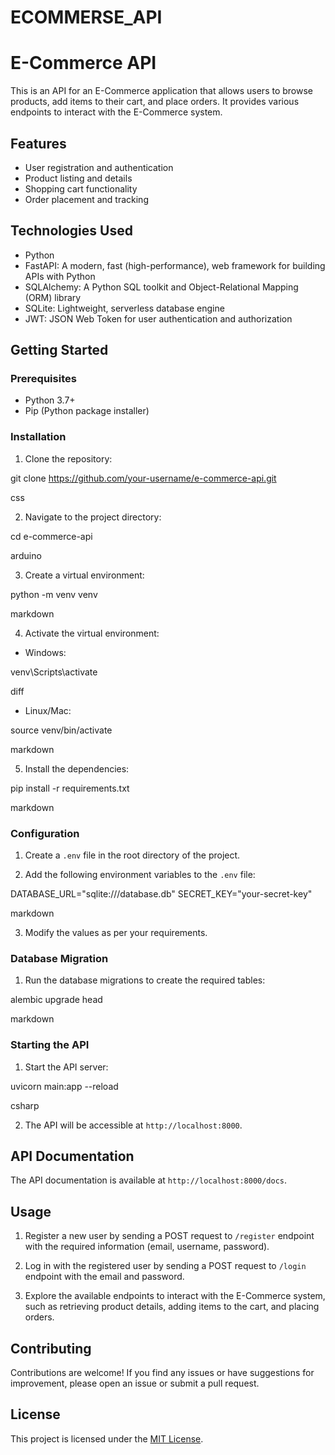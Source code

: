 # ECOMMERSE_API

# E-Commerce API

This is an API for an E-Commerce application that allows users to browse products, add items to their cart, and place orders. It provides various endpoints to interact with the E-Commerce system.

## Features

- User registration and authentication
- Product listing and details
- Shopping cart functionality
- Order placement and tracking

## Technologies Used

- Python
- FastAPI: A modern, fast (high-performance), web framework for building APIs with Python
- SQLAlchemy: A Python SQL toolkit and Object-Relational Mapping (ORM) library
- SQLite: Lightweight, serverless database engine
- JWT: JSON Web Token for user authentication and authorization

## Getting Started

### Prerequisites

- Python 3.7+
- Pip (Python package installer)

### Installation

1. Clone the repository:

git clone https://github.com/your-username/e-commerce-api.git

css


2. Navigate to the project directory:

cd e-commerce-api

arduino


3. Create a virtual environment:

python -m venv venv

markdown


4. Activate the virtual environment:

- Windows:

venv\Scripts\activate

diff


- Linux/Mac:

source venv/bin/activate

markdown


5. Install the dependencies:

pip install -r requirements.txt

markdown


### Configuration

1. Create a `.env` file in the root directory of the project.

2. Add the following environment variables to the `.env` file:

DATABASE_URL="sqlite:///database.db"
SECRET_KEY="your-secret-key"

markdown


3. Modify the values as per your requirements.

### Database Migration

1. Run the database migrations to create the required tables:

alembic upgrade head

markdown


### Starting the API

1. Start the API server:

uvicorn main:app --reload

csharp


2. The API will be accessible at `http://localhost:8000`.

## API Documentation

The API documentation is available at `http://localhost:8000/docs`.

## Usage

1. Register a new user by sending a POST request to `/register` endpoint with the required information (email, username, password).

2. Log in with the registered user by sending a POST request to `/login` endpoint with the email and password.

3. Explore the available endpoints to interact with the E-Commerce system, such as retrieving product details, adding items to the cart, and placing orders.

## Contributing

Contributions are welcome! If you find any issues or have suggestions for improvement, please open an issue or submit a pull request.

## License

This project is licensed under the [MIT License](LICENSE).
